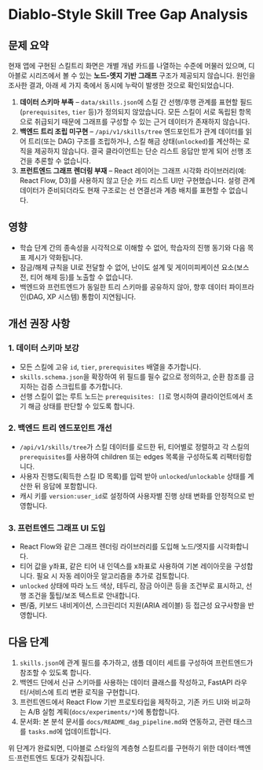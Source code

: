 # Diablo-Style Skill Tree Gap Analysis

## 문제 요약
현재 앱에 구현된 스킬트리 화면은 개별 개념 카드를 나열하는 수준에 머물러 있으며, 디아블로 시리즈에서 볼 수 있는 **노드-엣지 기반 그래프** 구조가 제공되지 않습니다. 원인을 조사한 결과, 아래 세 가지 축에서 동시에 누락이 발생한 것으로 확인되었습니다.

1. **데이터 스키마 부족** – `data/skills.json`에 스킬 간 선행/후행 관계를 표현할 필드(`prerequisites`, `tier` 등)가 정의되지 않았습니다. 모든 스킬이 서로 독립된 항목으로 취급되기 때문에 그래프를 구성할 수 있는 근거 데이터가 존재하지 않습니다.
2. **백엔드 트리 조립 미구현** – `/api/v1/skills/tree` 엔드포인트가 관계 데이터를 읽어 트리(또는 DAG) 구조를 조립하거나, 스킬 해금 상태(`unlocked`)를 계산하는 로직을 제공하지 않습니다. 결국 클라이언트는 단순 리스트 응답만 받게 되어 선행 조건을 추론할 수 없습니다.
3. **프런트엔드 그래프 렌더링 부재** – React 레이어는 그래프 시각화 라이브러리(예: React Flow, D3)를 사용하지 않고 단순 카드 리스트 UI만 구현했습니다. 설령 관계 데이터가 준비되더라도 현재 구조로는 선 연결선과 계층 배치를 표현할 수 없습니다.

## 영향
- 학습 단계 간의 종속성을 시각적으로 이해할 수 없어, 학습자의 진행 동기와 다음 목표 제시가 약화됩니다.
- 잠금/해제 규칙을 UI로 전달할 수 없어, 난이도 설계 및 게이미피케이션 요소(보스전, 티어 해제 등)를 노출할 수 없습니다.
- 백엔드와 프런트엔드가 동일한 트리 스키마를 공유하지 않아, 향후 데이터 파이프라인(DAG, XP 시스템) 통합이 지연됩니다.

## 개선 권장 사항

### 1. 데이터 스키마 보강
- 모든 스킬에 고유 `id`, `tier`, `prerequisites` 배열을 추가합니다.
- `skills.schema.json`을 확장하여 위 필드를 필수 값으로 정의하고, 순환 참조를 금지하는 검증 스크립트를 추가합니다.
- 선행 스킬이 없는 루트 노드는 `prerequisites: []`로 명시하여 클라이언트에서 초기 해금 상태를 판단할 수 있도록 합니다.

### 2. 백엔드 트리 엔드포인트 개선
- `/api/v1/skills/tree`가 스킬 데이터를 로드한 뒤, 티어별로 정렬하고 각 스킬의 `prerequisites`를 사용하여 children 또는 edges 목록을 구성하도록 리팩터링합니다.
- 사용자 진행도(획득한 스킬 ID 목록)를 입력 받아 `unlocked`/`unlockable` 상태를 계산한 뒤 응답에 포함합니다.
- 캐시 키를 `version:user_id`로 설정하여 사용자별 진행 상태 변화를 안정적으로 반영합니다.

### 3. 프런트엔드 그래프 UI 도입
- React Flow와 같은 그래프 렌더링 라이브러리를 도입해 노드/엣지를 시각화합니다.
- 티어 값을 y좌표, 같은 티어 내 인덱스를 x좌표로 사용하여 기본 레이아웃을 구성합니다. 필요 시 자동 레이아웃 알고리즘을 추가로 검토합니다.
- `unlocked` 상태에 따라 노드 색상, 테두리, 잠금 아이콘 등을 조건부로 표시하고, 선행 조건을 툴팁/보조 텍스트로 안내합니다.
- 팬/줌, 키보드 내비게이션, 스크린리더 지원(ARIA 레이블) 등 접근성 요구사항을 반영합니다.

## 다음 단계
1. `skills.json`에 관계 필드를 추가하고, 샘플 데이터 세트를 구성하여 프런트엔드가 참조할 수 있도록 합니다.
2. 백엔드 단에서 신규 스키마를 사용하는 데이터 클래스를 작성하고, FastAPI 라우터/서비스에 트리 변환 로직을 구현합니다.
3. 프런트엔드에서 React Flow 기반 프로토타입을 제작하고, 기존 카드 UI와 비교하는 A/B 실험 계획(`docs/experiments/*`)에 통합합니다.
4. 문서화: 본 분석 문서를 `docs/README_dag_pipeline.md`와 연동하고, 관련 태스크를 `tasks.md`에 업데이트합니다.

위 단계가 완료되면, 디아블로 스타일의 계층형 스킬트리를 구현하기 위한 데이터·백엔드·프런트엔드 토대가 갖춰집니다.
